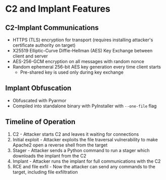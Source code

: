 # C2 and Implant Features

## C2-Implant Communications

-   HTTPS (TLS) encryption for transport (requires installing attacker's certificate authority on target)
-   X25519 Elliptic-Curve Diffie-Hellman (AES) Key Exchange between client and server
-   AES-256-GCM encryption on all messages with random nonce
-   Random ephemeral 256-bit AES key generation every time client starts
    -   Pre-shared key is used only during key exchange

## Implant Obfuscation

-   Obfuscated with Pyarmor
-   Compiled into standalone binary with PyInstaller with `--one-file` flag

## Timeline of Operation

1. C2 - Attacker starts C2 and leaves it waiting for connections
2. Initial exploit - Attacker exploits the file traversal vulnerability to make Apache2 open a reverse shell from the target
3. Stager - Attacker sends a Python command to run a stager which downloads the implant from the C2
4. Implant - Attacker runs the implant for full communications with the C2
5. RCE and file exfil - Now the attacker can send any commands to the target, including file exfiltration
